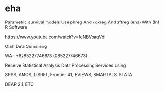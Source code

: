 # eha
Parametric survival models Use phreg And coxreg And aftreg (eha) With (In) R Software

https://www.youtube.com/watch?v=feNBVoaqVdI

Olah Data Semarang

WA : +6285227746673 (085227746673)

Receive Statistical Analysis Data Processing Services Using

SPSS, AMOS, LISREL, Frontier 4.1, EVIEWS, SMARTPLS, STATA

DEAP 2.1, ETC
